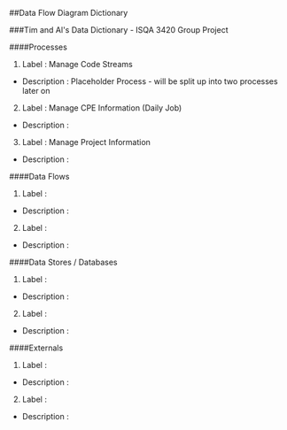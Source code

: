 ##Data Flow Diagram Dictionary

###Tim and Al's Data Dictionary - ISQA 3420 Group Project

####Processes
1. Label : Manage Code Streams
 * Description : Placeholder Process - will be split up into two processes later on
2. Label : Manage CPE Information (Daily Job)
 * Description :
3. Label : Manage Project Information
 * Description :

####Data Flows
1. Label :
* Description :
2. Label :
* Description :


####Data Stores / Databases
1. Label :
* Description :
2. Label :
* Description :

####Externals
1. Label :
* Description :
2. Label :
* Description :
